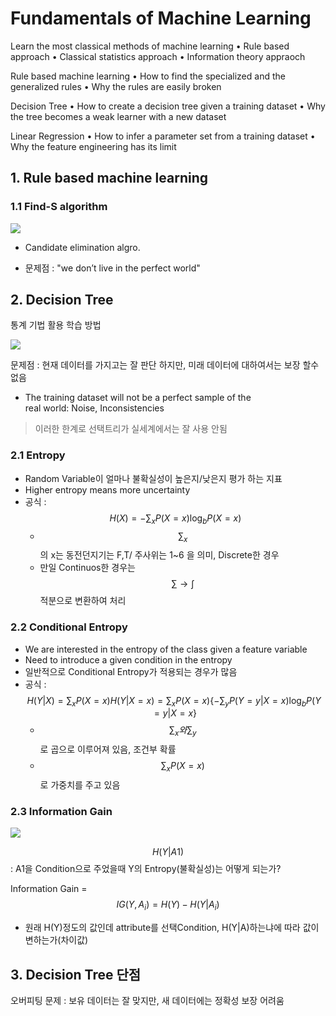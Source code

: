 # Fundamentals of Machine Learning

Learn the most classical methods of machine learning
• Rule based approach
• Classical statistics approach
• Information theory appraoch

Rule based machine learning
• How to find the specialized and the generalized rules
• Why the rules are easily broken

Decision Tree
• How to create a decision tree given a training dataset
• Why the tree becomes a weak learner with a new dataset

Linear Regression
• How to infer a parameter set from a training dataset
• Why the feature engineering has its limit

## 1. Rule based machine learning

### 1.1 Find-S algorithm 
![](http://i.imgur.com/XGPSCx8.png)

- Candidate elimination algro.

- 문제점 : "we	don’t	live	in	the	perfect	world"


## 2. Decision	Tree

통계 기법 활용 학습 방법 

![](http://i.imgur.com/RJ6TTK3.png)

문제점 : 현재 데이터를 가지고는 잘 판단 하지만, 미래 데이터에 대하여서는 보장 할수 없음 
-  The	training dataset will not be a perfect sample of the	
real world: Noise, Inconsistencies

> 이러한 한계로 선택트리가 실세계에서는 잘 사용 안됨 

 
### 2.1 Entropy 


- Random Variable이 얼마나 불확실성이 높은지/낮은지 평가 하는 지표 
- Higher	entropy	means	more	uncertainty
- 공식 : $$H(X) = - \sum_x P(X=x)\log_b P(X=x)$$
    - $$ \sum_x$$ 의 x는 동전던지기는 F,T/ 주사위는 1~6 을 의미, Discrete한 경우 
    - 만일 Continuos한 경우는 $$\sum \rightarrow \int $$ 적분으로 변환하여 처리 


### 2.2 Conditional Entropy
- We are interested in the	entropy	of	the	class	given	a	feature	variable
- Need	to	introduce	a	given	condition	in	the	entropy
- 일반적으로  Conditional	Entropy가 적용되는 경우가 많음 
- 공식 : $$ H(Y|X) = \sum_x P(X=x) H(Y|X =x) = \sum_x P(X=x)\{-\sum_yP(Y=y|X=x) \log_b P(Y=y|X=x\}   $$ 
    - $$\sum_x 와 \sum_y $$로 곱으로 이루어져 있음, 조건부 확률 
    - $$\sum_x P(X=x)$$로 가중치를 주고 있음 

### 2.3 Information Gain
![](http://i.imgur.com/plj5Ru5.png)

$$H(Y|A1)$$ : A1을 Condition으로 주었을때 Y의 Entropy(불확실성)는 어떻게 되는가? 

Information Gain = $$IG(Y, A_i)=H(Y) - H(Y|A_i)$$
- 원래 H(Y)정도의 값인데  attribute를 선택Condition, H(Y|A)하는냐에 따라 값이 변하는가(차이값)


## 3. Decision Tree 단점 

오버피팅 문제 : 보유 데이터는 잘 맞지만, 새 데이터에는 정확성 보장 어려움 
